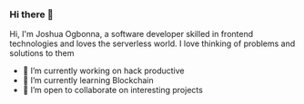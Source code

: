 ### Hi there 👋

<!--
**Joshua-Ogbonna/Joshua-Ogbonna** is a ✨ _special_ ✨ repository because its `README.md` (this file) appears on your GitHub profile.

Here are some ideas to get you started:

- 🔭 I’m currently working on ...
- 🌱 I’m currently learning ...
- 👯 I’m looking to collaborate on ...
- 🤔 I’m looking for help with ...
- 💬 Ask me about ...
- 📫 How to reach me: ...
- 😄 Pronouns: ...
- ⚡ Fun fact: ...
-->

Hi, I'm Joshua Ogbonna, a software developer skilled in frontend technologies and loves the serverless world. I love thinking of problems and solutions to them
- 🔭 I’m currently working on hack productive
- 🌱 I’m currently learning Blockchain
- 👯 I’m open to collaborate on interesting projects
